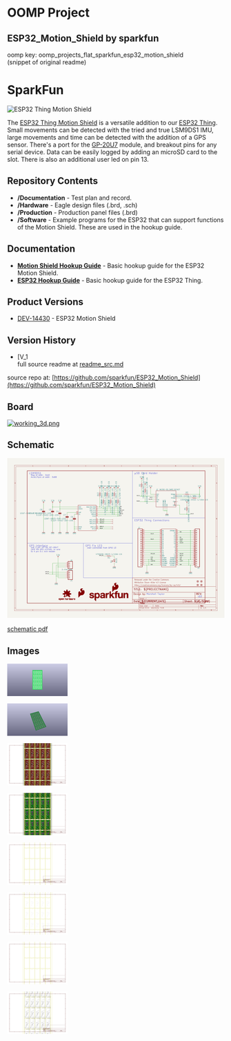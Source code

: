 # OOMP Project  
## ESP32_Motion_Shield  by sparkfun  
  
oomp key: oomp_projects_flat_sparkfun_esp32_motion_shield  
(snippet of original readme)  
  
SparkFun <PRODUCT NAME>  
========================================  
  
![ESP32 Thing Motion Shield](https://cdn.sparkfun.com/assets/parts/1/2/4/5/8/14430-01.jpg)  
  
The [ESP32 Thing Motion Shield](https://www.sparkfun.com/products/14430) is a versatile addition to our [ESP32 Thing](https://www.sparkfun.com/products/13907).  Small movements can be detected with the tried and true LSM9DS1 IMU, large movements and time can be detected with the addition of a GPS sensor.  There's a port for the [GP-20U7](https://www.sparkfun.com/products/13740) module, and breakout pins for any serial device.  Data can be easily logged by adding an microSD card to the slot.  There is also an additional user led on pin 13.  
  
Repository Contents  
-------------------  
  
* **/Documentation** - Test plan and record.  
* **/Hardware** - Eagle design files (.brd, .sch)  
* **/Production** - Production panel files (.brd)  
* **/Software** - Example programs for the ESP32 that can support functions of the Motion Shield.  These are used in the hookup guide.  
  
Documentation  
--------------  
* **[Motion Shield Hookup Guide](https://learn.sparkfun.com/tutorials/esp32-thing-motion-shield-hookup-guide)** - Basic hookup guide for the ESP32 Motion Shield.  
* **[ESP32 Hookup Guide](https://learn.sparkfun.com/tutorials/esp32-thing-hookup-guide)** - Basic hookup guide for the ESP32 Thing.  
  
Product Versions  
----------------  
* [DEV-14430](https://www.sparkfun.com/products/14430) - ESP32 Motion Shield  
  
Version History  
---------------  
* [V_1  
  full source readme at [readme_src.md](readme_src.md)  
  
source repo at: [https://github.com/sparkfun/ESP32_Motion_Shield](https://github.com/sparkfun/ESP32_Motion_Shield)  
## Board  
  
[![working_3d.png](working_3d_600.png)](working_3d.png)  
## Schematic  
  
[![working_schematic.png](working_schematic_600.png)](working_schematic.png)  
  
[schematic pdf](working_schematic.pdf)  
## Images  
  
[![working_3D_bottom.png](working_3D_bottom_140.png)](working_3D_bottom.png)  
  
[![working_3D_top.png](working_3D_top_140.png)](working_3D_top.png)  
  
[![working_assembly_page_01.png](working_assembly_page_01_140.png)](working_assembly_page_01.png)  
  
[![working_assembly_page_02.png](working_assembly_page_02_140.png)](working_assembly_page_02.png)  
  
[![working_assembly_page_03.png](working_assembly_page_03_140.png)](working_assembly_page_03.png)  
  
[![working_assembly_page_04.png](working_assembly_page_04_140.png)](working_assembly_page_04.png)  
  
[![working_assembly_page_05.png](working_assembly_page_05_140.png)](working_assembly_page_05.png)  
  
[![working_assembly_page_06.png](working_assembly_page_06_140.png)](working_assembly_page_06.png)  

